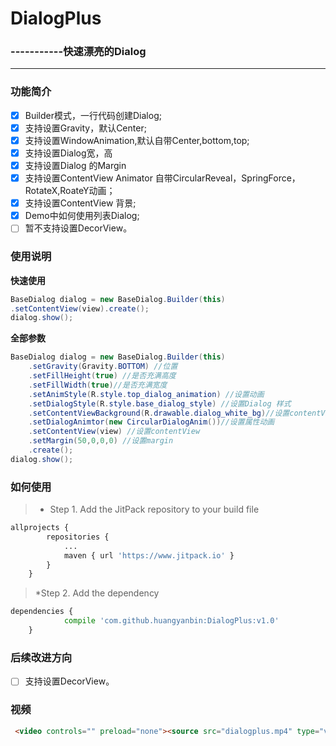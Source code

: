 # DialogPlus 
### -----------快速漂亮的Dialog
------
### 功能简介
- [x] Builder模式，一行代码创建Dialog;
- [x] 支持设置Gravity，默认Center;
- [x] 支持设置WindowAnimation,默认自带Center,bottom,top;
- [x] 支持设置Dialog宽，高
- [x] 支持设置Dialog 的Margin
- [x] 支持设置ContentView Animator 自带CircularReveal，SpringForce，RotateX,RoateY动画；
- [x] 支持设置ContentView 背景;
- [x] Demo中如何使用列表Dialog;
- [ ] 暂不支持设置DecorView。

### 使用说明
**快速使用**
```java
BaseDialog dialog = new BaseDialog.Builder(this)
.setContentView(view).create();
dialog.show();
```
**全部参数**
```java
BaseDialog dialog = new BaseDialog.Builder(this)
    .setGravity(Gravity.BOTTOM) //位置
    .setFillHeight(true) //是否充满高度
    .setFillWidth(true)//是否充满宽度
    .setAnimStyle(R.style.top_dialog_animation) //设置动画
    .setDialogStyle(R.style.base_dialog_style) //设置Dialog 样式
    .setContentViewBackground(R.drawable.dialog_white_bg)//设置contentView背景
    .setDialogAnimtor(new CircularDialogAnim())//设置属性动画
    .setContentView(view) //设置contentView
    .setMargin(50,0,0,0) //设置margin
    .create();
dialog.show();
```      
### 如何使用

> * Step 1. Add the JitPack repository to your build file
```python
allprojects {
		repositories {
			...
			maven { url 'https://www.jitpack.io' }
		}
	}
```
> *Step 2. Add the dependency
```python
dependencies {
	        compile 'com.github.huangyanbin:DialogPlus:v1.0'
	}
```

### 后续改进方向
- [ ] 支持设置DecorView。

### 视频
```html
 <video controls="" preload="none"><source src="dialogplus.mp4" type="video/mp4"><p>Your user agent does not support the HTML5 Video element.</p></video>
```
